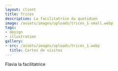 ```yaml
---
layout: client
title: Trices
description: La facilitatrice du quotidien
image: /assets/images/uploads/trices_1-small.webp
tags: 
- design
- illustration
gallery:
- src: /assets/images/uploads/trices_1.webp
  title: Cartes de visites
---
```

Flavia la facilitatrice
